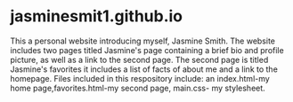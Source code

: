 # jasminesmit1.github.io
This a personal website introducing myself, Jasmine Smith. The website includes two pages titled Jasmine's page containing a brief bio and profile picture, as well as a link to the second page. The second page is titled Jasmine's favorites it includes a list of facts of about me and a link to the homepage. Files included in this respository include: an index.html-my home page,favorites.html-my second page, main.css- my stylesheet. 
